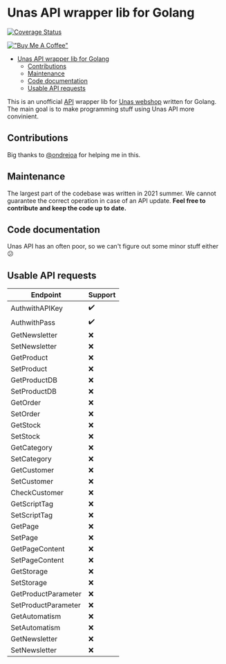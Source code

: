 # Unas API wrapper lib for Golang
[![Coverage Status](https://coveralls.io/repos/github/perryd01/unaswrappergo/badge.svg?branch=main)](https://coveralls.io/github/perryd01/unaswrappergo?branch=main)

[!["Buy Me A Coffee"](https://www.buymeacoffee.com/assets/img/custom_images/orange_img.png)](https://www.buymeacoffee.com/perrydlol)

- [Unas API wrapper lib for Golang](#unas-api-wrapper-lib-for-golang)
  - [Contributions](#contributions)
  - [Maintenance](#maintenance)
  - [Code documentation](#code-documentation)
  - [Usable API requests](#usable-api-requests)


This is an unofficial [API](https://unas.hu/tudastar/api) wrapper lib for [Unas webshop](https://unas.hu/) written for Golang. The main goal is to make programming stuff using Unas API more convinient.
## Contributions
Big thanks to [@ondrejoa](https://github.com/ondrejoa) for helping me in this.

## Maintenance
The largest part of the codebase was written in 2021 summer. We cannot guarantee the correct operation in case of an API update. **Feel free to contribute and keep the code up to date.**

## Code documentation
Unas API has an often poor, so we can't figure out some minor stuff either :confused:

## Usable API requests

Endpoint | Support |
--- | --- |
AuthwithAPIKey | :heavy_check_mark:
AuthwithPass | :heavy_check_mark:
GetNewsletter | :x:
SetNewsletter | :x:
GetProduct | :x:
SetProduct | :x:
GetProductDB | :x:
SetProductDB | :x:
GetOrder | :x:
SetOrder | :x:
GetStock | :x:
SetStock | :x:
GetCategory | :x:
SetCategory | :x:
GetCustomer | :x:
SetCustomer | :x:
CheckCustomer | :x:
GetScriptTag | :x:
SetScriptTag | :x:
GetPage | :x:
SetPage | :x:
GetPageContent | :x:
SetPageContent | :x:
GetStorage | :x:
SetStorage | :x:
GetProductParameter | :x:
SetProductParameter | :x:
GetAutomatism | :x:
SetAutomatism | :x:
GetNewsletter | :x:
SetNewsletter | :x: